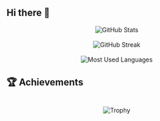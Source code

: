 ## Hi there 👋



<div align="center">
  <img src="https://github-readme-stats.vercel.app/api?username=nikithamarythomas&show_icons=true&theme=gotham" alt="GitHub Stats" />
  <br /><br/>
  <img src="https://github-readme-streak-stats.herokuapp.com/?user=nikithamarythomas&theme=chartreuse-dark" alt="GitHub Streak" />
  <br /><br/>
  <img src="https://github-readme-stats.vercel.app/api/top-langs/?username=nikithamarythomas&layout=donut&theme=ocean_dark" alt="Most Used Languages" />
</div>


## 🏆 Achievements
<br/>
<div align="center">
<img src="https://github-profile-trophy.vercel.app/?username=nikithamarythomas&theme=midnight" alt="Trophy"/>
</div>

